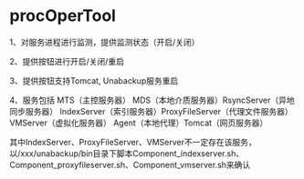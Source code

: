 # procOperTool

1、对服务进程进行监测，提供监测状态（开启/关闭）

2、提供按钮进行开启/关闭/重启

3、提供按钮支持Tomcat, Unabackup服务重启

4、服务包括 MTS（主控服务器） MDS（本地介质服务器）RsyncServer（异地同步服务器） IndexServer（索引服务器）ProxyFileServer（代理文件服务器） VMServer（虚拟化服务器） Agent（本地代理）Tomcat（网页服务器）

其中IndexServer、ProxyFileServer、VMServer不一定存在该服务，以/xxx/unabackup/bin目录下脚本Component_indexserver.sh、Component_proxyfileserver.sh、Component_vmserver.sh来确认